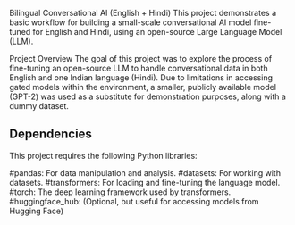 Bilingual Conversational AI (English + Hindi)
This project demonstrates a basic workflow for building a small-scale conversational AI model fine-tuned for English and Hindi, using an open-source Large Language Model (LLM).

Project Overview
The goal of this project was to explore the process of fine-tuning an open-source LLM to handle conversational data in both English and one Indian language (Hindi). Due to limitations in accessing gated models within the environment, a smaller, publicly available model (GPT-2) was used as a substitute for demonstration purposes, along with a dummy dataset.

## Dependencies
This project requires the following Python libraries:

#pandas: For data manipulation and analysis.
#datasets: For working with datasets.
#transformers: For loading and fine-tuning the language model.
#torch: The deep learning framework used by transformers.
#huggingface_hub: (Optional, but useful for accessing models from Hugging Face)
